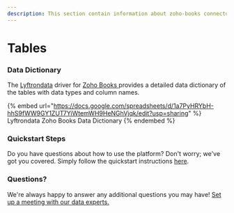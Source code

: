 ```yaml
---
description: This section contain information about zoho-books connector tables information
---
```


# Tables

### Data Dictionary

The [Lyftrondata](https://www.lyftrondata.com/) driver for [Zoho Books](https://www.lyftrondata.com/integration/zoho-books/)[ ](https://www.lyftrondata.com/integration/zoho-books/)provides a detailed data dictionary of the tables with data types and column names.

{% embed url="https://docs.google.com/spreadsheets/d/1a7PyHRYbH-hhS9fWW9GY1ZUT7YiWtemWH9HeNGhVjqk/edit?usp=sharing" %}
Lyftrondata Zoho Books Data Dictionary
{% endembed %}

### Quickstart Steps

Do you have questions about how to use the platform? Don't worry; we've got you covered. Simply follow the quickstart instructions [here](../../../../quickstart-steps.md).

### Questions? <a href="#questions" id="questions"></a>

We're always happy to answer any additional questions you may have! [Set up a meeting with our data experts.](https://www.lyftrondata.com/book-a-meeting/)

